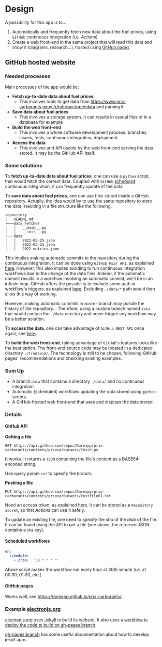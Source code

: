 # Design

A possibility for this app is to...
1. Automatically and frequently fetch new data about the fuel prices, using `GitHub` continuous integration (i.e. *Actions*)
2. Create a web front-end in the same project that will read this data and show it (diagrams, research...), hosted using [GitHub pages](https://pages.github.com/)

## GitHub hosted website

### Needed processes

Main processes of the app would be:

- **Fetch up-to-date data about fuel prices**
  - This involves tools to get data from https://www.prix-carburants.gouv.fr/rubrique/opendata and parsing it
- **Save data about fuel prices**
  - This involves a storage system. It can results in casual files or in a database for example
- **Build the web front-end**
  - This involves a whole software development process: branches, issues, tests, continuous integration, deployment...
- **Access the data**
  - This involves and API usable by the web front-end serving the data stored. It may be the GitHub API itself.

### Some solutions

To **fetch up-to-date data about fuel prices**, one can use a `python` script, that would fetch the correct data.
Coupled with `GitHub` [scheduled](https://docs.github.com/en/actions/using-workflows/events-that-trigger-workflows#schedule) continuous integration, it can frequently update of the data

To **save data about fuel prices**, one can use files stored inside a GitHub repository. Actually, the idea would by to use the same repository to store the data, resulting in a file structure like the following.

```
repository
│   README.md
└───data_fetcher
│   │   __main__.py
│   │   __init__.py
└───data
│   │   2022-05-25.json
│   │   2022-05-24.json
│   │   2022-metrics.json
```

This implies making automatic commits to the repository during the continuous integration. It can be done using `GitHub REST API`, as explained [here](https://docs.github.com/en/rest/repos/contents#create-or-update-file-contents).
However, this also implies avoiding to run continuous integration workflows due to the change of the data files. Indeed, if the automatic commit results in a workflow involving an automatic commit, we'll be in an infinite loop. GitHub offers the possibility to exclude some path in workflow's triggers, as explained [here](https://docs.github.com/en/actions/using-workflows/workflow-syntax-for-github-actions#example-excluding-paths). Excluding `./data/*` path would then allow this way of working.

However, making automatic commits in `master` branch may pollute the history of the repository... Therefore, using a custom branch named `data` that would contain the `./data` directory and never trigger any workflow may be a better solution.

To **access the data**, one can take advantage of `GitHub REST API` once again, see [here](https://docs.github.com/en/rest/repos/contents#get-repository-content).

To **build the web front-end**, taking advantage of `GitHub`'s features looks like the best option. The front-end source code may be located in a dedicated directory `./frontend/`. The technology is still to be chosen, following GitHub pages' recommendations and checking existing examples.

### Sum Up

- A branch `data` that contains a directory `./data/` and no continuous integration.
- Automatic (scheduled) workflows updating the data stored using `python` scripts.
- A GitHub-hosted web front-end that uses and displays the data stored.

### Details

#### GitHub API

**Getting a file**

```
GET https://api.github.com/repos/Doreapp/prix-carburants/contents/prixcarburants/fetch.py
```

It works.
It returns a `JSON` containing the file's content as a BASE64-encoded string.

Use query param `ref` to specify the branch.

**Pushing a file**

```
PUT https://api.github.com/repos/Doreapp/prix-carburants/contents/prixcarburants/testfile01.txt
```

Need an access token, as explained [here](https://docs.github.com/en/rest/overview/other-authentication-methods#via-oauth-and-personal-access-tokens). It can be stored as a `Repository secret`, so that *Actions* can use it safely.

To update an existing file, one need to specify the *sha* of the *blob* of the file. It can be found using the API to get a file (see above, the returned JSON contains a `sha` key).

#### Scheduled workflows

```yaml
on:
  schedule:
    - cron:  '30 * * * *'
```

Above script makes the workflow run every hour at 30th minute (i.e. at 00:30, 01:30, etc.)

#### GitHub pages

Works well, see https://doreapp.github.io/prix-carburants/.

### Example [electronjs.org](https://github.com/electron/electronjs.org)

[electronjs.org](https://github.com/electron/electronjs.org) uses [Jekyll](https://jekyllrb.com/) to build its website.
It also uses a [workflow to deploy the code to build on gh-pages branch](https://github.com/electron/electronjs.org/blob/master/.github/workflows/electron-data.yml).

[gh-pages branch](https://github.com/electron/electronjs.org/tree/gh-pages) has some useful documentation about how to develop jekyll apps.